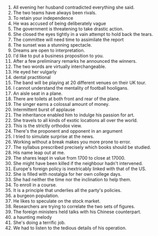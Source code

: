 1. All evening her husband contradicted everything she said.
2. The two teams have always been rivals.
3. To retain your independence
4. He was accused of being deliberately vague
5. The government is threatening to take drastic action.
6. She closed the eyes tightly in a vain attempt to hold back the tears.
7. The committee will need time to assimilate the report
8. The sunset was a stunning spectacle.
9. Dreams are open to interpretation.
10. I'd like to put a business proposition to you.
11. After a few preliminary remarks he announced the winners.
12. The two words are virtually interchangeable.
13. He eyed her vulgarly
14. dental practitional
15. The band will be playing at 20 different venues on their UK tour.
16. I cannot understand the mentality of football hooligans.
17. An aisle seat in a plane.
18. There are toilets at both front and rear of the plane.
19. The singer earns a colossal amount of money.
20. Intermittent burst of applause
21. The inheritance enabled him to indulge his passion for art.
22. She travels to all kinds of exotic locations all over the world.
23. This is the strictly orthodox view.
24. There's the proponent and opponent in an argument
25. I tried to simulate surprise at the news.
26. Working without a break makes you more prone to error.
27. The syllabus prescribed precisely which books should be studied.
28. His name leap out at me.
29. The shares leapt in value from 1700 to close at 17000.
30. She might have been killed if the neighbour hadn't intervened.
31. Europe's foreign policy is inextricably linked with that of the US.
32. She is filled with nostalgia for her own college days.
33. She had neither the time nor the inclination to help them.
34. To enroll in a course.
35. It is a principle that underlies all the party's policies.
36. a burgeon population.
37. He likes to speculate on the stock market.
38. Researchers are trying to correlate the two sets of figures.
39. The foreign ministers held talks with his Chinese counterpart.
40. a haunting melody
41. She's doing a terrific job.
42. We had to listen to the tedious details of his operation.